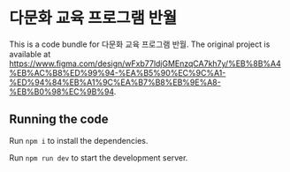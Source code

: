
  # 다문화 교육 프로그램 반월

  This is a code bundle for 다문화 교육 프로그램 반월. The original project is available at https://www.figma.com/design/wFxb77ldjGMEnzqCA7kh7y/%EB%8B%A4%EB%AC%B8%ED%99%94-%EA%B5%90%EC%9C%A1-%ED%94%84%EB%A1%9C%EA%B7%B8%EB%9E%A8-%EB%B0%98%EC%9B%94.

  ## Running the code

  Run `npm i` to install the dependencies.

  Run `npm run dev` to start the development server.
  